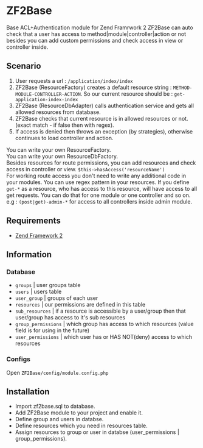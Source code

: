 # ZF2Base
Base ACL+Authentication module for Zend Framrwork 2 
ZF2Base can auto check that a user has access to method|module|controller|action or not besides you can add custom permissions and check access in view or controller inside.

## Scenario

  1. User requests a url : `/application/index/index`
  2. ZF2Base (ResourceFactory) creates a default resource string : `METHOD-MODULE-CONTROLLER-ACTION`. So our current resource should be : `get-application-index-index`
  3. ZF2Base (ResourceDbAdapter) calls authentication service and gets all allowed resources from database.
  4. ZF2Base checks that current resource is in allowed resources or not. (exact match - if false then with regex).
  5. If access is denied then throws an exception (by strategies), otherwise continues to load controller and action.

You can write your own ResourceFactory.  
You can write your own ResourceDbFactory.  
Besides resources for route permissions, you can add resources and check access in controller or view. `$this->hasAccess('resourceName')`  
For working route access you don't need to write any additional code in your modules.
You can use regex pattern in your resources. If you define `get-*` as a resource, who has access to this resource, will have access to all get requests. You can do that for one module or one controller and so on. e.g : `(post|get)-admin-*` for access to all controllers inside admin module. 


## Requirements 

 * [Zend Framework 2](https://github.com/zendframework/zf2)
 
## Information

### Database

  * `groups` | user groups table
  * `users` | users table
  * `user_group` | groups of each user
  * `resources` | our permissions are defined in this table
  * `sub_resources` | if a resource is accessible by a user/group then that user/group has access to it's sub resources
  * `group_permissions` | which group has access to which resources (value field is for using in the future)
  * `user_permissions` | which user has or HAS NOT(deny) access to which resources

### Configs

  Open `ZF2Base/config/module.config.php`


## Installation

  * Import zf2base.sql to database.
  * Add ZF2Base module to your project and enable it.
  * Define group and users in databse.  
  * Define resources which you need in resources table.
  * Assign resources to group or user in databse (user_permissions | group_permissions).
